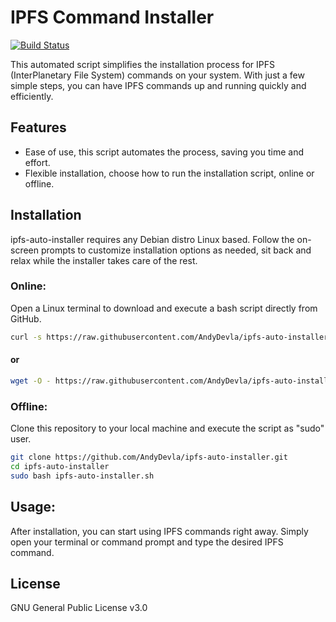 # IPFS Command Installer

[![Build Status](https://travis-ci.org/joemccann/dillinger.svg?branch=master)](https://travis-ci.org/joemccann/dillinger)

This automated script simplifies the installation process for IPFS (InterPlanetary File System) commands on your system. With just a few simple steps, you can have IPFS commands up and running quickly and efficiently.

## Features

- Ease of use, this script automates the process, saving you time and effort.
- Flexible installation, choose how to run the installation script, online or offline.

## Installation
ipfs-auto-installer requires any Debian distro Linux based. Follow the on-screen prompts to customize installation options as needed, sit back and relax while the installer takes care of the rest.

### Online:
Open a Linux terminal to download and execute a bash script directly from GitHub.
```sh
curl -s https://raw.githubusercontent.com/AndyDevla/ipfs-auto-installer/main/ipfs_basic_install.sh | sudo bash
```
#### or 
```sh
wget -O - https://raw.githubusercontent.com/AndyDevla/ipfs-auto-installer/main/ipfs_basic_install.sh | sudo bash
```
### Offline:
Clone this repository to your local machine and execute the script as "sudo" user.
```sh
git clone https://github.com/AndyDevla/ipfs-auto-installer.git
cd ipfs-auto-installer
sudo bash ipfs-auto-installer.sh
```

## Usage:
After installation, you can start using IPFS commands right away. Simply open your terminal or command prompt and type the desired IPFS command.

## License

GNU General Public License v3.0
